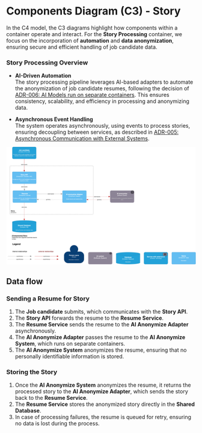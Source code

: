 # Components Diagram (C3) - Story

In the C4 model, the C3 diagrams highlight how components within a container operate and interact. For the **Story Processing** container, we focus on the incorporation of **automation** and **data anonymization**, ensuring secure and efficient handling of job candidate data.

### Story Processing Overview

- **AI-Driven Automation**  
  The story processing pipeline leverages AI-based adapters to automate the anonymization of job candidate resumes,
 following the decision of [ADR-006: AI Models run on separate containers](/ADR/ADR-006-ai-models-run-on-separate-containers.md). 
 This ensures consistency, scalability, and efficiency in processing and anonymizing data.

- **Asynchronous Event Handling**  
  The system operates asynchronously, using events to process stories, ensuring decoupling between services, as described in [ADR-005: Asynchronous Communication with External Systems](/ADR/ADR-005-async-with-external-systems.md).

![Components Diagram (C3) - Story Processing](/C4/images/C3-components-story.svg)


## Data flow

### Sending a Resume for Story

1. The **Job candidate** submits, which communicates with the **Story API**.
2. The **Story API** forwards the resume to the **Resume Service**.
3. The **Resume Service** sends the resume to the **AI Anonymize Adapter** asynchronously.
4. The **AI Anonymize Adapter** passes the resume to the **AI Anonymize System**, which runs on separate containers.
5. The **AI Anonymize System** anonymizes the resume, ensuring that no personally identifiable information is stored.

### Storing the Story

1. Once the **AI Anonymize System** anonymizes the resume, it returns the processed story to the **AI Anonymize Adapter**, which sends the story back to the **Resume Service**.
2. The **Resume Service** stores the anonymized story directly in the **Shared Database**.
3. In case of processing failures, the resume is queued for retry, ensuring no data is lost during the process.



